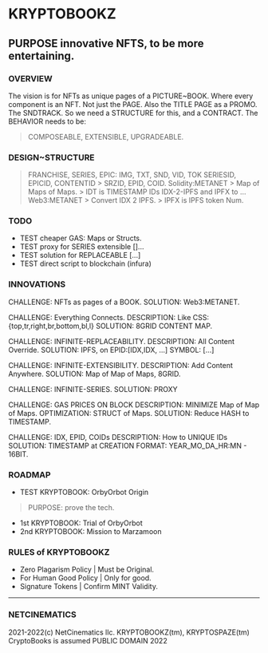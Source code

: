 # KRYPTOBOOKZ
## PURPOSE innovative NFTS, to be more entertaining.

### OVERVIEW
The vision is for NFTs as unique pages of a PICTURE~BOOK.
Where every component is an NFT. Not just the PAGE.
Also the TITLE PAGE as a PROMO. The SNDTRACK.
So we need a STRUCTURE for this, and a CONTRACT.
The BEHAVIOR needs to be:
> COMPOSEABLE, EXTENSIBLE, UPGRADEABLE.

### DESIGN~STRUCTURE
> FRANCHISE, SERIES,
> EPIC: IMG, TXT, SND, VID, TOK
> SERIESID, EPICID, CONTENTID
    > SRZID, EPID, COID.
> Solidity:METANET
    > Map of Maps of Maps.
    > IDT is TIMESTAMP IDs
> IDX-2-IPFS and IPFX to ...
> Web3:METANET
    > Convert IDX 2 IPFS.
    > IPFX is IPFS token Num.

### TODO
- TEST cheaper GAS: Maps or Structs.
- TEST proxy for SERIES extensible []...
- TEST solution for REPLACEABLE [...]
- TEST direct script to blockchain (infura)

### INNOVATIONS
CHALLENGE: NFTs as pages of a BOOK. 
SOLUTION: Web3:METANET. 

CHALLENGE: Everything Connects.
DESCRIPTION: Like CSS: {top,tr,right,br,bottom,bl,l}
SOLUTION: 8GRID CONTENT MAP.

CHALLENGE: INFINITE-REPLACEABILITY.
DESCRIPTION: All Content Override.
SOLUTION: IPFS, on EPID:[IDX,IDX, ...]
SYMBOL: [...]

CHALLENGE: INFINITE-EXTENSIBILITY.
DESCRIPTION: Add Content Anywhere.
SOLUTION: Map of Map of Maps, 8GRID.

CHALLENGE: INFINITE-SERIES.
SOLUTION: PROXY

CHALLENGE: GAS PRICES ON BLOCK
DESCRIPTION: MINIMIZE Map of Map of Maps.
OPTIMIZATION: STRUCT of Maps.
SOLUTION: Reduce HASH to TIMESTAMP.

CHALLENGE: IDX, EPID, COIDs
DESCRIPTION: How to UNIQUE IDs
SOLUTION: TIMESTAMP at CREATION
FORMAT: YEAR_MO_DA_HR:MN - 16BIT.

### ROADMAP
- TEST KRYPTOBOOK: OrbyOrbot Origin
> PURPOSE: prove the tech.
- 1st KRYPTOBOOK: Trial of OrbyOrbot
- 2nd KRYPTOBOOK: Mission to Marzamoon

### RULES of KRYPTOBOOKZ
- Zero Plagarism Policy | Must be Original.
- For Human Good Policy | Only for good.
- Signature Tokens | Confirm MINT Validity.

----
### NETCINEMATICS
2021-2022(c) NetCinematics llc.
KRYPTOBOOKZ(tm), KRYPTOSPAZE(tm)
CryptoBooks is assumed PUBLIC DOMAIN 2022
